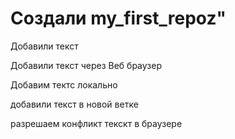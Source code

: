 # Создали my_first_repoz"  
Добавили текст

Добавили текст через Веб браузер


Добавим тектс локально

добавили текст в новой ветке

разрешаем конфликт текскт в браузере
